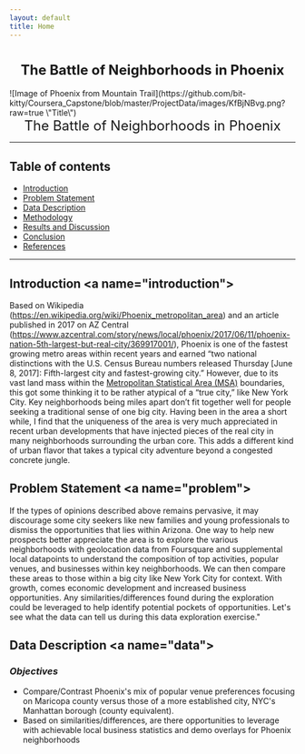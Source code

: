 ```yaml
---
layout: default
title: Home
---
```


<h1 align=center><font size = 5>The Battle of Neighborhoods in Phoenix</font></h1>
![Image of Phoenix from Mountain Trail](https://github.com/bit-kitty/Coursera_Capstone/blob/master/ProjectData/images/KfBjNBvg.png?raw=true \"Title\")
<center><font size = 5>The Battle of Neighborhoods in Phoenix</font></center>

***

## Table of contents
* [Introduction](#introduction)
* [Problem Statement](#problem)
* [Data Description](#data)
* [Methodology](#methodology)
* [Results and Discussion](#results)
* [Conclusion](#conclusion)
* [References](#references)
***
## Introduction <a name=\"introduction\"></a>
Based on Wikipedia (https://en.wikipedia.org/wiki/Phoenix_metropolitan_area) and an article published in 2017 on AZ Central (https://www.azcentral.com/story/news/local/phoenix/2017/06/11/phoenix-nation-5th-largest-but-real-city/369917001/), Phoenix is one of the fastest growing metro areas within recent years and earned “two national distinctions with the U.S. Census Bureau numbers released Thursday [June 8, 2017]: Fifth-largest city and fastest-growing city.” However, due to its vast land mass within the [Metropolitan Statistical Area (MSA)](https://en.wikipedia.org/wiki/Metropolitan_area) boundaries, this got some thinking it to be rather atypical of a “true city,” like New York City. Key neighborhoods being miles apart don’t fit together well for people seeking a traditional sense of one big city. Having been in the area a short while, I find that the uniqueness of the area is very much appreciated in recent urban developments that have injected pieces of the real city in many neighborhoods surrounding the urban core.  This adds a different kind of urban flavor that takes a typical city adventure beyond a congested concrete jungle.

## Problem Statement <a name=\"problem\"></a>
If the types of opinions described above remains pervasive, it may discourage some city seekers like new families and young professionals to dismiss the opportunities that lies within Arizona. One way to help new prospects better appreciate the area is to explore the various neighborhoods with geolocation data from Foursquare and supplemental local datapoints to understand the composition of top activities, popular venues, and businesses within key neighborhoods. We can then compare these areas to those within a big city like New York City for context. With growth, comes economic development and increased business opportunities. Any similarities/differences found during the exploration could be leveraged to help identify potential pockets of opportunities. Let's see what the data can tell us during this data exploration exercise."

## Data Description <a name=\"data\"></a>
### *Objectives*
* Compare/Contrast Phoenix's mix of popular venue preferences focusing on Maricopa county versus those of a more established city, NYC's Manhattan borough (county equivalent).
* Based on similarities/differences, are there opportunities to leverage with achievable local business statistics and demo overlays for Phoenix neighborhoods